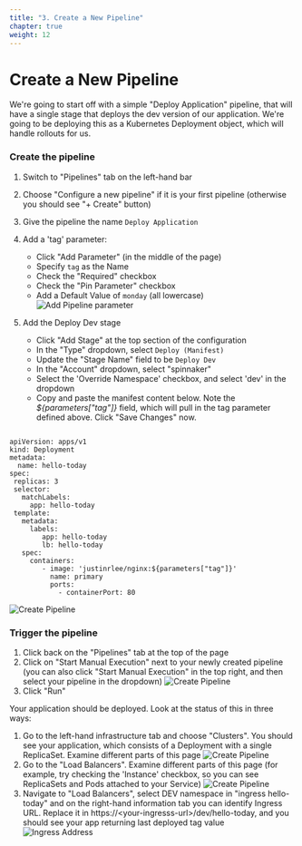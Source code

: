 ```yaml
---
title: "3. Create a New Pipeline"
chapter: true
weight: 12
---
```


# Create a New Pipeline

We're going to start off with a simple "Deploy Application" pipeline, that will have a single stage that deploys the dev version of our application. We're going to be deploying this as a Kubernetes Deployment object, which will handle rollouts for us.

### Create the pipeline

1. Switch to "Pipelines" tab on the left-hand bar
   
1. Choose "Configure a new pipeline" if it is your first pipeline (otherwise you should see "+ Create" button)
   
1. Give the pipeline the name `Deploy Application`
   
1. Add a 'tag' parameter:
      - Click "Add Parameter" (in the middle of the page)
      - Specify `tag` as the Name
      - Check the "Required" checkbox
      - Check the "Pin Parameter" checkbox
      - Add a Default Value of `monday` (all lowercase)
        ![Add Pipeline parameter](/images/armory-create-pipeline-parameter.png)
        
1. Add the Deploy Dev stage
      - Click "Add Stage" at the top section of the configuration
      - In the "Type" dropdown, select `Deploy (Manifest)`
      - Update the "Stage Name" field to be `Deploy Dev`
      - In the "Account" dropdown, select "spinnaker"
      - Select the 'Override Namespace' checkbox, and select 'dev' in the dropdown
      - Copy and paste the manifest content below. Note the *${parameters["tag"]}* field, which will pull in the tag parameter defined above. Click "Save Changes" now.
   
<pre><code>
apiVersion: apps/v1
kind: Deployment
metadata:
  name: hello-today
spec:
 replicas: 3
 selector:
   matchLabels:
     app: hello-today
 template:
   metadata:
     labels:
        app: hello-today
        lb: hello-today
   spec:
     containers:
        - image: 'justinrlee/nginx:${parameters["tag"]}'
          name: primary
          ports:
            - containerPort: 80
</code></pre>

![Create Pipeline](/images/armory-create-deploy-pipeline.png)

### Trigger the pipeline

1. Click back on the "Pipelines" tab at the top of the page
1. Click on "Start Manual Execution" next to your newly created pipeline (you can also click "Start Manual Execution" in the top right, and then select your pipeline in the dropdown)
   ![Create Pipeline](/images/armory-pipeline-start.png)
1. Click "Run"


Your application should be deployed. Look at the status of this in three ways:

1. Go to the left-hand infrastructure tab and choose "Clusters". You should see your application, which consists of a Deployment with a single ReplicaSet. Examine different parts of this page
  ![Create Pipeline](/images/armory-clusters.png)
1. Go to the "Load Balancers". Examine different parts of this page (for example, try checking the 'Instance' checkbox, so you can see ReplicaSets and Pods attached to your Service)
  ![Create Pipeline](/images/armory-load-balancers-with-resources.png)
1. Navigate to "Load Balancers", select DEV namespace in "ingress hello-today" and on the right-hand information tab you can identify Ingress URL. Replace it in https://\<your-ingresss-url\>/dev/hello-today, and you should see your app returning last deployed tag value
  ![Ingress Address](/images/armory-ingress-info.png)
